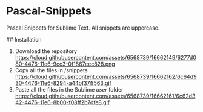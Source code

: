 # Pascal-Snippets
Pascal Snippets for Sublime Text. All snippets are uppercase.

## Installation
1. Download the repository
https://cloud.githubusercontent.com/assets/6568739/16662149/6277d080-4476-11e6-9cc3-0f1867eec828.png
2. Copy all the files in /snippets
https://cloud.githubusercontent.com/assets/6568739/16662162/6c64d930-4476-11e6-8294-a44bf37ff563.gif
3. Paste all the files in the Sublime *user* folder
https://cloud.githubusercontent.com/assets/6568739/16662161/6c62d342-4476-11e6-8b00-f08ff2b7dfe8.gif

